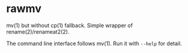 # rawmv

mv(1) but without cp(1) fallback. Simple wrapper of rename(2)/renameat2(2).

The command line interface follows mv(1). Run it with `--help` for detail.
